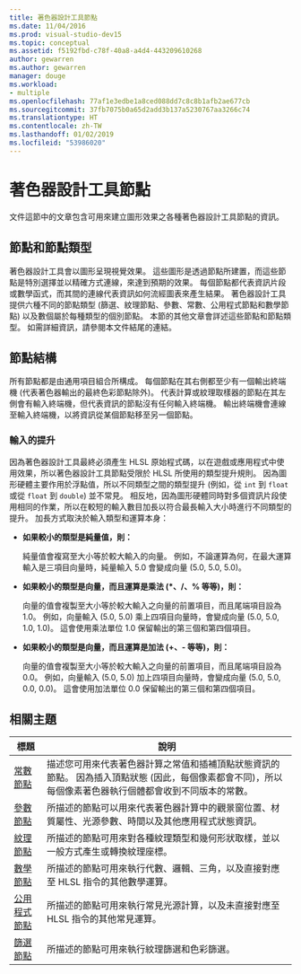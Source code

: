 ```yaml
---
title: 著色器設計工具節點
ms.date: 11/04/2016
ms.prod: visual-studio-dev15
ms.topic: conceptual
ms.assetid: f5192fbd-c78f-40a8-a4d4-443209610268
author: gewarren
ms.author: gewarren
manager: douge
ms.workload:
- multiple
ms.openlocfilehash: 77af1e3edbe1a8ced088dd7c8c8b1afb2ae677cb
ms.sourcegitcommit: 37fb7075b0a65d2add3b137a5230767aa3266c74
ms.translationtype: HT
ms.contentlocale: zh-TW
ms.lasthandoff: 01/02/2019
ms.locfileid: "53986020"
---
```

# <a name="shader-designer-nodes"></a>著色器設計工具節點
文件這節中的文章包含可用來建立圖形效果之各種著色器設計工具節點的資訊。

## <a name="nodes-and-node-types"></a>節點和節點類型
 著色器設計工具會以圖形呈現視覺效果。 這些圖形是透過節點所建置，而這些節點是特別選擇並以精確方式連線，來達到預期的效果。 每個節點都代表資訊片段或數學函式，而其間的連線代表資訊如何流經圖表來產生結果。 著色器設計工具提供六種不同的節點類型 (篩選、紋理節點、參數、常數、公用程式節點和數學節點) 以及數個屬於每種類型的個別節點。 本節的其他文章會詳述這些節點和節點類型。 如需詳細資訊，請參閱本文件結尾的連結。

## <a name="node-structure"></a>節點結構
 所有節點都是由通用項目組合所構成。 每個節點在其右側都至少有一個輸出終端機 (代表著色器輸出的最終色彩節點除外)。 代表計算或紋理取樣器的節點在其左側會有輸入終端機，但代表資訊的節點沒有任何輸入終端機。 輸出終端機會連線至輸入終端機，以將資訊從某個節點移至另一個節點。

### <a name="promotion-of-inputs"></a>輸入的提升
 因為著色器設計工具最終必須產生 HLSL 原始程式碼，以在遊戲或應用程式中使用效果，所以著色器設計工具節點受限於 HLSL 所使用的類型提升規則。 因為圖形硬體主要作用於浮點值，所以不同類型之間的類型提升 (例如，從 `int` 到 `float` 或從 `float` 到 `double`) 並不常見。 相反地，因為圖形硬體同時對多個資訊片段使用相同的作業，所以在較短的輸入數目加長以符合最長輸入大小時進行不同類型的提升。 加長方式取決於輸入類型和運算本身：

-   **如果較小的類型是純量值，則：**

     純量值會複寫至大小等於較大輸入的向量。 例如，不論運算為何，在最大運算輸入是三項目向量時，純量輸入 5.0 會變成向量 (5.0, 5.0, 5.0)。

-   **如果較小的類型是向量，而且運算是乘法 (\*、/、% 等等)，則：**

     向量的值會複製至大小等於較大輸入之向量的前置項目，而且尾端項目設為 1.0。 例如，向量輸入 (5.0, 5.0) 乘上四項目向量時，會變成向量 (5.0, 5.0, 1.0, 1.0)。 這會使用乘法單位 1.0 保留輸出的第三個和第四個項目。

-   **如果較小的類型是向量，而且運算是加法 (+、- 等等)，則：**

     向量的值會複製至大小等於較大輸入之向量的前置項目，而且尾端項目設為 0.0。 例如，向量輸入 (5.0, 5.0) 加上四項目向量時，會變成向量 (5.0, 5.0, 0.0, 0.0)。 這會使用加法單位 0.0 保留輸出的第三個和第四個項目。

## <a name="related-topics"></a>相關主題

|標題|說明|
|-----------|-----------------|
|[常數節點](../designers/constant-nodes.md)|描述您可用來代表著色器計算之常值和插補頂點狀態資訊的節點。 因為插入頂點狀態 (因此，每個像素都會不同)，所以每個像素著色器執行個體都會收到不同版本的常數。|
|[參數節點](../designers/parameter-nodes.md)|所描述的節點可以用來代表著色器計算中的觀景窗位置、材質屬性、光源參數、時間以及其他應用程式狀態資訊。|
|[紋理節點](../designers/texture-nodes.md)|所描述的節點可用來對各種紋理類型和幾何形狀取樣，並以一般方式產生或轉換紋理座標。|
|[數學節點](../designers/math-nodes.md)|所描述的節點可用來執行代數、邏輯、三角，以及直接對應至 HLSL 指令的其他數學運算。|
|[公用程式節點](../designers/utility-nodes.md)|所描述的節點可用來執行常見光源計算，以及未直接對應至 HLSL 指令的其他常見運算。|
|[篩選節點](../designers/filter-nodes.md)|所描述的節點可用來執行紋理篩選和色彩篩選。|
